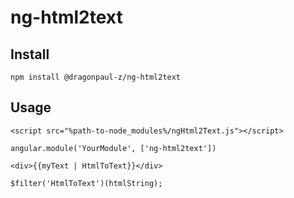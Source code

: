 # ng-html2text #

## Install ##
	npm install @dragonpaul-z/ng-html2text
	
## Usage ##

	<script src="%path-to-node_modules%/ngHtml2Text.js"></script>

	angular.module('YourModule', ['ng-html2text'])
	
	<div>{{myText | HtmlToText}}</div>  

	$filter('HtmlToText')(htmlString);